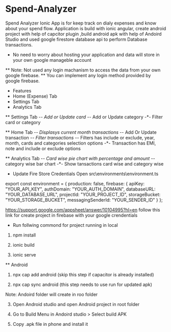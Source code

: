 # Spend-Analyzer
 Spend Analyzer Ionic App is for keep track on dialy expenses and know about your spend flow. 
 Application is build with ionic angular, create android project with help of capcitor plugin
,build android apk with help of Andoird Studio and used google firestore database api to perform Database transactions.

* No need to worry about hosting your application and data will store in your own google manageble account

** Note: Not used any login machanism to access the data from your own google firebase.
** You can implement any login method provided by google firebase. 
 
* Features
* Home (Expense) Tab
* Settings Tab
* Analytics Tab

** Settings Tab
-*- Add or Update card
-*- Add or Update category
-*- Filter card or category

** Home Tab
-*- Displasys current month transactions
-*- Add Or Update transaction
-*- Filter transactions
-*- Filters has include or exclude, year, month, cards and categories selection options
-*- Transaction has EMI, note and include or exclude options

** Analytics Tab
-*- Card wise pie chart with percentage and amount
-*- category wise bar chart 
-*- Show tansactions card wise and category wise

 * Update Fire Store Credentials
 Open src\environments\environment.ts
 
 export const environment = {
 production: false,
 firebase: {
   apiKey: "YOUR_API_KEY",
   authDomain: "YOUR_AUTH_DOMAIN",
   databaseURL: "YOUR_DATABASE_URL",
   projectId: "YOUR_PROJECT_ID",
   storageBucket: "YOUR_STORAGE_BUCKET",
   messagingSenderId: "YOUR_SENDER_ID"
 }
};

https://support.google.com/appsheet/answer/10104995?hl=en follow this link for create project in firebase with your google crendentials

* Run follwing commond for project running in local

1. npm install 

2. ionic build

3. ionic serve

** Android 

1. npx cap add android (skip this step if capacitor is already installed)

2. npx cap sync android (this step needs to use run for updated apk)

Note: Andoird folder will create in roo folder

3. Open Android studio and open Android project in root folder

4. Go to Build Menu in Andoird studio > Select build APK

5. Copy .apk file in phone and install it




